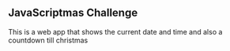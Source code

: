 ## JavaScriptmas Challenge

This is a web app that shows the current date and time and also a countdown till christmas
